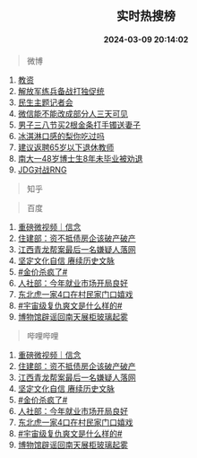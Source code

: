 <div align="center"><h2>实时热搜榜</h2><h4>2024-03-09 20:14:02</h4></div>

> 微博  

1. [教资](https://s.weibo.com/weibo?q=%E6%95%99%E8%B5%84&t=31&band_rank=1&Refer=top)<br />
2. [解放军练兵备战打独促统](https://s.weibo.com/weibo?q=%23%E8%A7%A3%E6%94%BE%E5%86%9B%E7%BB%83%E5%85%B5%E5%A4%87%E6%88%98%E6%89%93%E7%8B%AC%E4%BF%83%E7%BB%9F%23&t=31&band_rank=2&Refer=top)<br />
3. [民生主题记者会](https://s.weibo.com/weibo?q=%23%E6%B0%91%E7%94%9F%E4%B8%BB%E9%A2%98%E8%AE%B0%E8%80%85%E4%BC%9A%23&t=31&band_rank=3&Refer=top)<br />
4. [微信能不能改成部分人三天可见](https://s.weibo.com/weibo?q=%23%E5%BE%AE%E4%BF%A1%E8%83%BD%E4%B8%8D%E8%83%BD%E6%94%B9%E6%88%90%E9%83%A8%E5%88%86%E4%BA%BA%E4%B8%89%E5%A4%A9%E5%8F%AF%E8%A7%81%23&t=31&band_rank=4&Refer=top)<br />
5. [男子三八节买2根金条打手镯送妻子](https://s.weibo.com/weibo?q=%23%E7%94%B7%E5%AD%90%E4%B8%89%E5%85%AB%E8%8A%82%E4%B9%B02%E6%A0%B9%E9%87%91%E6%9D%A1%E6%89%93%E6%89%8B%E9%95%AF%E9%80%81%E5%A6%BB%E5%AD%90%23&t=31&band_rank=5&Refer=top)<br />
6. [冰淇淋口感的梨你吃过吗](https://s.weibo.com/weibo?q=%23%E5%86%B0%E6%B7%87%E6%B7%8B%E5%8F%A3%E6%84%9F%E7%9A%84%E6%A2%A8%E4%BD%A0%E5%90%83%E8%BF%87%E5%90%97%23&t=31&band_rank=6&Refer=top)<br />
7. [建议返聘65岁以下退休教师](https://s.weibo.com/weibo?q=%23%E5%BB%BA%E8%AE%AE%E8%BF%94%E8%81%9865%E5%B2%81%E4%BB%A5%E4%B8%8B%E9%80%80%E4%BC%91%E6%95%99%E5%B8%88%23&t=31&band_rank=7&Refer=top)<br />
8. [南大一48岁博士生8年未毕业被劝退](https://s.weibo.com/weibo?q=%23%E5%8D%97%E5%A4%A7%E4%B8%8048%E5%B2%81%E5%8D%9A%E5%A3%AB%E7%94%9F8%E5%B9%B4%E6%9C%AA%E6%AF%95%E4%B8%9A%E8%A2%AB%E5%8A%9D%E9%80%80%23&t=31&band_rank=8&Refer=top)<br />
9. [JDG对战RNG](https://s.weibo.com/weibo?q=%23JDG%E5%AF%B9%E6%88%98RNG%23&t=31&band_rank=9&Refer=top)<br />

> 知乎  


> 百度  

1. [重磅微视频｜信念](https://www.baidu.com/s?wd=%E9%87%8D%E7%A3%85%E5%BE%AE%E8%A7%86%E9%A2%91%EF%BD%9C%E4%BF%A1%E5%BF%B5&sa=fyb_news&rsv_dl=fyb_news)<br />
2. [住建部：资不抵债房企该破产破产](https://www.baidu.com/s?wd=%E4%BD%8F%E5%BB%BA%E9%83%A8%EF%BC%9A%E8%B5%84%E4%B8%8D%E6%8A%B5%E5%80%BA%E6%88%BF%E4%BC%81%E8%AF%A5%E7%A0%B4%E4%BA%A7%E7%A0%B4%E4%BA%A7&sa=fyb_news&rsv_dl=fyb_news)<br />
3. [江西青龙帮案最后一名嫌疑人落网](https://www.baidu.com/s?wd=%E6%B1%9F%E8%A5%BF%E9%9D%92%E9%BE%99%E5%B8%AE%E6%A1%88%E6%9C%80%E5%90%8E%E4%B8%80%E5%90%8D%E5%AB%8C%E7%96%91%E4%BA%BA%E8%90%BD%E7%BD%91&sa=fyb_news&rsv_dl=fyb_news)<br />
4. [坚定文化自信 赓续历史文脉](https://www.baidu.com/s?wd=%E5%9D%9A%E5%AE%9A%E6%96%87%E5%8C%96%E8%87%AA%E4%BF%A1+%E8%B5%93%E7%BB%AD%E5%8E%86%E5%8F%B2%E6%96%87%E8%84%89&sa=fyb_news&rsv_dl=fyb_news)<br />
5. [#金价杀疯了#](https://www.baidu.com/s?wd=%23%E9%87%91%E4%BB%B7%E6%9D%80%E7%96%AF%E4%BA%86%23&sa=fyb_news&rsv_dl=fyb_news)<br />
6. [人社部：今年就业市场开局良好](https://www.baidu.com/s?wd=%E4%BA%BA%E7%A4%BE%E9%83%A8%EF%BC%9A%E4%BB%8A%E5%B9%B4%E5%B0%B1%E4%B8%9A%E5%B8%82%E5%9C%BA%E5%BC%80%E5%B1%80%E8%89%AF%E5%A5%BD&sa=fyb_news&rsv_dl=fyb_news)<br />
7. [东北虎一家4口在村民家门口嬉戏](https://www.baidu.com/s?wd=%E4%B8%9C%E5%8C%97%E8%99%8E%E4%B8%80%E5%AE%B64%E5%8F%A3%E5%9C%A8%E6%9D%91%E6%B0%91%E5%AE%B6%E9%97%A8%E5%8F%A3%E5%AC%89%E6%88%8F&sa=fyb_news&rsv_dl=fyb_news)<br />
8. [#宇宙级复仇爽文是什么样的#](https://www.baidu.com/s?wd=%23%E5%AE%87%E5%AE%99%E7%BA%A7%E5%A4%8D%E4%BB%87%E7%88%BD%E6%96%87%E6%98%AF%E4%BB%80%E4%B9%88%E6%A0%B7%E7%9A%84%23&sa=fyb_news&rsv_dl=fyb_news)<br />
9. [博物馆辟谣回南天展柜玻璃起雾](https://www.baidu.com/s?wd=%E5%8D%9A%E7%89%A9%E9%A6%86%E8%BE%9F%E8%B0%A3%E5%9B%9E%E5%8D%97%E5%A4%A9%E5%B1%95%E6%9F%9C%E7%8E%BB%E7%92%83%E8%B5%B7%E9%9B%BE&sa=fyb_news&rsv_dl=fyb_news)<br />

> 哔哩哔哩  

1. [重磅微视频｜信念](https://www.baidu.com/s?wd=%E9%87%8D%E7%A3%85%E5%BE%AE%E8%A7%86%E9%A2%91%EF%BD%9C%E4%BF%A1%E5%BF%B5&sa=fyb_news&rsv_dl=fyb_news)<br />
2. [住建部：资不抵债房企该破产破产](https://www.baidu.com/s?wd=%E4%BD%8F%E5%BB%BA%E9%83%A8%EF%BC%9A%E8%B5%84%E4%B8%8D%E6%8A%B5%E5%80%BA%E6%88%BF%E4%BC%81%E8%AF%A5%E7%A0%B4%E4%BA%A7%E7%A0%B4%E4%BA%A7&sa=fyb_news&rsv_dl=fyb_news)<br />
3. [江西青龙帮案最后一名嫌疑人落网](https://www.baidu.com/s?wd=%E6%B1%9F%E8%A5%BF%E9%9D%92%E9%BE%99%E5%B8%AE%E6%A1%88%E6%9C%80%E5%90%8E%E4%B8%80%E5%90%8D%E5%AB%8C%E7%96%91%E4%BA%BA%E8%90%BD%E7%BD%91&sa=fyb_news&rsv_dl=fyb_news)<br />
4. [坚定文化自信 赓续历史文脉](https://www.baidu.com/s?wd=%E5%9D%9A%E5%AE%9A%E6%96%87%E5%8C%96%E8%87%AA%E4%BF%A1+%E8%B5%93%E7%BB%AD%E5%8E%86%E5%8F%B2%E6%96%87%E8%84%89&sa=fyb_news&rsv_dl=fyb_news)<br />
5. [#金价杀疯了#](https://www.baidu.com/s?wd=%23%E9%87%91%E4%BB%B7%E6%9D%80%E7%96%AF%E4%BA%86%23&sa=fyb_news&rsv_dl=fyb_news)<br />
6. [人社部：今年就业市场开局良好](https://www.baidu.com/s?wd=%E4%BA%BA%E7%A4%BE%E9%83%A8%EF%BC%9A%E4%BB%8A%E5%B9%B4%E5%B0%B1%E4%B8%9A%E5%B8%82%E5%9C%BA%E5%BC%80%E5%B1%80%E8%89%AF%E5%A5%BD&sa=fyb_news&rsv_dl=fyb_news)<br />
7. [东北虎一家4口在村民家门口嬉戏](https://www.baidu.com/s?wd=%E4%B8%9C%E5%8C%97%E8%99%8E%E4%B8%80%E5%AE%B64%E5%8F%A3%E5%9C%A8%E6%9D%91%E6%B0%91%E5%AE%B6%E9%97%A8%E5%8F%A3%E5%AC%89%E6%88%8F&sa=fyb_news&rsv_dl=fyb_news)<br />
8. [#宇宙级复仇爽文是什么样的#](https://www.baidu.com/s?wd=%23%E5%AE%87%E5%AE%99%E7%BA%A7%E5%A4%8D%E4%BB%87%E7%88%BD%E6%96%87%E6%98%AF%E4%BB%80%E4%B9%88%E6%A0%B7%E7%9A%84%23&sa=fyb_news&rsv_dl=fyb_news)<br />
9. [博物馆辟谣回南天展柜玻璃起雾](https://www.baidu.com/s?wd=%E5%8D%9A%E7%89%A9%E9%A6%86%E8%BE%9F%E8%B0%A3%E5%9B%9E%E5%8D%97%E5%A4%A9%E5%B1%95%E6%9F%9C%E7%8E%BB%E7%92%83%E8%B5%B7%E9%9B%BE&sa=fyb_news&rsv_dl=fyb_news)<br />
